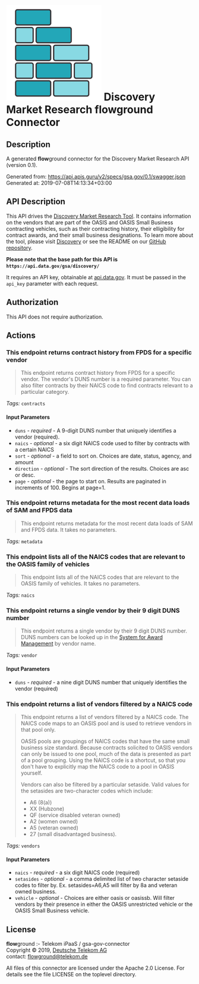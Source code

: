 # ![LOGO](logo.png) Discovery Market Research **flow**ground Connector

## Description

A generated **flow**ground connector for the Discovery Market Research API (version 0.1).

Generated from: https://api.apis.guru/v2/specs/gsa.gov/0.1/swagger.json<br/>
Generated at: 2019-07-08T14:13:34+03:00

## API Description

<p>This API drives the <a href="https://discovery.gsa.gov">Discovery Market Research Tool</a>.
It contains information on the vendors that are part of the OASIS and OASIS Small Business contracting vehicles, such as their contracting history, their elligibility for contract awards, and their small business designations.
To learn more about the tool, please visit <a href="https://discovery.gsa.gov">Discovery</a> or see the README on our <a href="https://github.com/PSHCDevOps/discovery">GitHub repository</a>.</p>
<p><strong>Please note that the base path for this API is <code>https://api.data.gov/gsa/discovery/</code></strong></p>
<p>It requires an API key, obtainable at <a href="http://api.data.gov/">api.data.gov</a>.
It must be passed in the <code>api_key</code> parameter with each request.</p>

## Authorization

This API does not require authorization.

## Actions

### This endpoint returns contract history from FPDS for a specific vendor
<blockquote><p>This endpoint returns contract history from FPDS for a specific vendor. The vendor's DUNS number is a required parameter. You can also filter contracts by their NAICS code to find contracts relevant to a particular category.</p></blockquote>

*Tags:* `contracts`

#### Input Parameters
* `duns` - _required_ - A 9-digit DUNS number that uniquely identifies a vendor (required).<br/>
* `naics` - _optional_ - a six digit NAICS code used to filter by contracts with a certain NAICS<br/>
* `sort` - _optional_ - a field to sort on. Choices are date, status, agency, and amount<br/>
* `direction` - _optional_ - The sort direction of the results. Choices are asc or desc.<br/>
* `page` - _optional_ - the page to start on. Results are paginated in increments of 100. Begins at page=1.<br/>

### This endpoint returns metadata for the most recent data loads of SAM and FPDS data
<blockquote><p>This endpoint returns metadata for the most recent data loads of SAM and FPDS data. It takes no parameters.</p></blockquote>

*Tags:* `metadata`

### This endpoint lists all of the NAICS codes that are relevant to the OASIS family of vehicles
<blockquote><p>This endpoint lists all of the NAICS codes that are relevant to the OASIS family of vehicles. It takes no parameters.</p></blockquote>

*Tags:* `naics`

### This endpoint returns a single vendor by their 9 digit DUNS number
<blockquote><p>This endpoint returns a single vendor by their 9 digit DUNS number. DUNS numbers can be looked up in the <a href="https://www.sam.gov">System for Award Management</a> by vendor name.</p></blockquote>

*Tags:* `vendor`

#### Input Parameters
* `duns` - _required_ - a nine digit DUNS number that uniquely identifies the vendor (required)<br/>

### This endpoint returns a list of vendors filtered by a NAICS code
<blockquote><p>This endpoint returns a list of vendors filtered by a NAICS code. The NAICS code maps to an OASIS pool and is used to retrieve vendors in that pool only.</p>
<p>OASIS pools are groupings of NAICS codes that have the same small business size standard. Because contracts solicited to OASIS vendors can only be issued to one pool, much of the data is presented as part of a pool grouping. Using the NAICS code is a shortcut, so that you don't have to explicitly map the NAICS code to a pool in OASIS yourself.</p>
<p>Vendors can also be filtered by a particular setaside. Valid values for the setasides are two-character codes which include:</p>
<ul>
<li>A6 (8(a))</li>
<li>XX (Hubzone)</li>
<li>QF (service disabled veteran owned)</li>
<li>A2 (women owned)</li>
<li>A5 (veteran owned)</li>
<li>27 (small disadvantaged business).</li>
</ul></blockquote>

*Tags:* `vendors`

#### Input Parameters
* `naics` - _required_ - a six digit NAICS code (required)<br/>
* `setasides` - _optional_ - a comma delimited list of two character setaside codes to filter by.  Ex. setasides=A6,A5  will filter by 8a and veteran owned business.<br/>
* `vehicle` - _optional_ - Choices are either oasis or oasissb. Will filter vendors by their presence in either the OASIS unrestricted vehicle or the OASIS Small Business vehicle.<br/>

## License

**flow**ground :- Telekom iPaaS / gsa-gov-connector<br/>
Copyright © 2019, [Deutsche Telekom AG](https://www.telekom.de)<br/>
contact: flowground@telekom.de

All files of this connector are licensed under the Apache 2.0 License. For details
see the file LICENSE on the toplevel directory.
